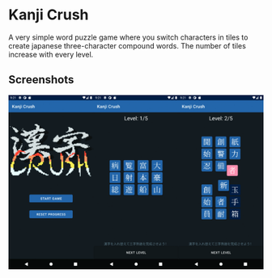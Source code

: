 # Kanji Crush
A very simple word puzzle game where you switch characters in tiles to create japanese three-character compound words. The number of tiles increase with every level.

## Screenshots

![Screenshot 1](sc/sc2.jpg)
